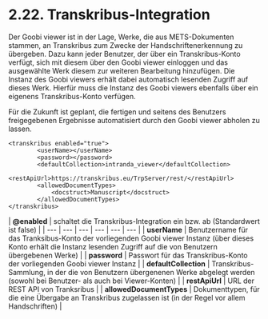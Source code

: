 # 2.22. Transkribus-Integration

Der Goobi viewer ist in der Lage, Werke, die aus METS-Dokumenten stammen, an Transkribus zum Zwecke der Handschriftenerkennung zu übergeben. Dazu kann jeder Benutzer, der über ein Transkribus-Konto verfügt, sich mit diesem über den Goobi viewer einloggen und das ausgewählte Werk diesem zur weiteren Bearbeitung hinzufügen. Die Instanz des Goobi viewers erhält dabei automatisch lesenden Zugriff auf dieses Werk. Hierfür muss die Instanz des Goobi viewers ebenfalls über ein eigenens Transkribus-Konto verfügen.

Für die Zukunft ist geplant, die fertigen und seitens des Benutzers freigegebenen Ergebnisse automatisiert durch den Goobi viewer abholen zu lassen.

```markup
<transkribus enabled="true">
        <userName></userName>
        <password></password>
        <defaultCollection>intranda_viewer</defaultCollection>
        <restApiUrl>https://transkribus.eu/TrpServer/rest/</restApiUrl>
        <allowedDocumentTypes>
            <docstruct>Manuscript</docstruct>
        </allowedDocumentTypes>
</transkribus>
```



| **@enabled** | schaltet die Transkribus-Integration ein bzw. ab \(Standardwert ist false\) |
| --- | --- | --- | --- | --- | --- |
| **userName** | Benutzername für das Tranksibus-Konto der vorliegenden Goobi viewer Instanz \(über dieses Konto erhält die Instanz lesenden Zugriff auf die von Benutzern übergebenen Werke\) |
| **password** | Passwort für das Transkribus-Konto der vorliegenden Goobi viewer Instanz |
| **defaultCollection** | Transkribus-Sammlung, in der die von Benutzern übergenenen Werke abgelegt werden \(sowohl bei Benutzer- als auch bei Viewer-Konten\) |
| **restApiUrl** | URL der REST API von Tranksribus |
| **allowedDocumentTypes** | Dokumenttypen, für die eine Übergabe an Transkribus zugelassen ist \(in der Regel vor allem Handschriften\) |

